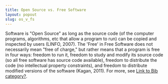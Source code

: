 ```yaml
---
title: Open Source vs. Free Software
layout: popout
slug: os_v_fs
---
```


Software is "Open Source" as long as the source code (of the computer programs, algorithms, etc that allow a program to run) can be copied and inspected by users (LINFO, 2007).  The 'Free' in Free Software does not necessarily mean "free of charge," but rather means that a program is free in four ways: freedom to run it, freedom to study and modify its source code (so all free software has source code available), freedom to distribute the code (no intellectual property constraints), and freedom to distribute modified versions of the software (Kagan, 2011). For more, see [Link to Bib category?](#).
